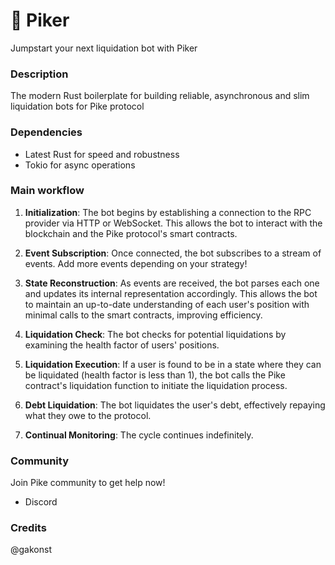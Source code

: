 # 🤖 Piker

Jumpstart your next liquidation bot with Piker

### Description

The modern Rust boilerplate for building reliable, asynchronous and slim
liquidation bots for Pike protocol

### Dependencies

- Latest Rust for speed and robustness
- Tokio for async operations

### Main workflow

1. **Initialization**: The bot begins by establishing a connection to the RPC
   provider via HTTP or WebSocket. This allows the bot to interact with the
   blockchain and the Pike protocol's smart contracts.

2. **Event Subscription**: Once connected, the bot subscribes to a stream of
   events. Add more events depending on your strategy!

3. **State Reconstruction**: As events are received, the bot parses each one and
   updates its internal representation accordingly. This allows the bot to
   maintain an up-to-date understanding of each user's position with minimal
   calls to the smart contracts, improving efficiency.

4. **Liquidation Check**: The bot checks for potential liquidations by examining
   the health factor of users' positions.

5. **Liquidation Execution**: If a user is found to be in a state where they can
   be liquidated (health factor is less than 1), the bot calls the Pike
   contract's liquidation function to initiate the liquidation process.

6. **Debt Liquidation**: The bot liquidates the user's debt, effectively
   repaying what they owe to the protocol.

7. **Continual Monitoring**: The cycle continues indefinitely.

### Community

Join Pike community to get help now!

- Discord

### Credits

@gakonst
